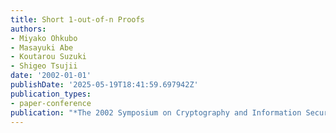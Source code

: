 ```yaml
---
title: Short 1-out-of-n Proofs
authors:
- Miyako Ohkubo
- Masayuki Abe
- Koutarou Suzuki
- Shigeo Tsujii
date: '2002-01-01'
publishDate: '2025-05-19T18:41:59.697942Z'
publication_types:
- paper-conference
publication: "*The 2002 Symposium on Cryptography and Information Security (SCIS'02)*"
---
```

